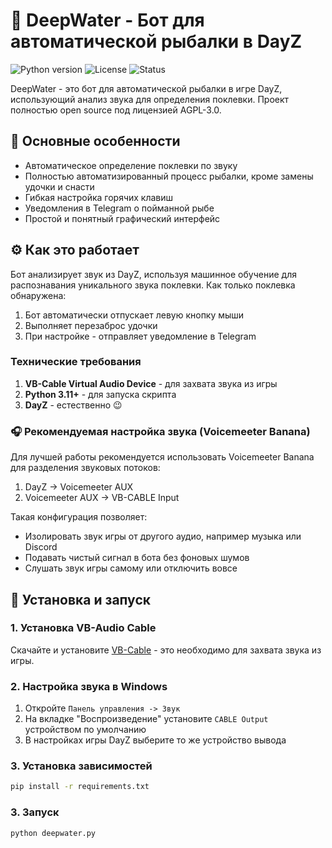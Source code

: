 
# 🎣 DeepWater - Бот для автоматической рыбалки в DayZ

<img src="https://img.shields.io/badge/python-3.11%2B-blue" alt="Python version">
<img src="https://img.shields.io/badge/license-AGPL--3.0-green" alt="License">
<img src="https://img.shields.io/badge/status-active-brightgreen" alt="Status">

DeepWater - это бот для автоматической рыбалки в игре DayZ, использующий анализ звука для определения поклевки. Проект полностью open source под лицензией AGPL-3.0.

## 📌 Основные особенности
- Автоматическое определение поклевки по звуку
- Полностью автоматизированный процесс рыбалки, кроме замены удочки и снасти
- Гибкая настройка горячих клавиш
- Уведомления в Telegram о пойманной рыбе
- Простой и понятный графический интерфейс

## ⚙️ Как это работает
Бот анализирует звук из DayZ, используя машинное обучение для распознавания уникального звука поклевки. Как только поклевка обнаружена:
1. Бот автоматически отпускает левую кнопку мыши
2. Выполняет перезаброс удочки
3. При настройке - отправляет уведомление в Telegram

### Технические требования
1. **VB-Cable Virtual Audio Device** - для захвата звука из игры
2. **Python 3.11+** - для запуска скрипта
3. **DayZ** - естественно 😉

### 🎧 Рекомендуемая настройка звука (Voicemeeter Banana)
Для лучшей работы рекомендуется использовать Voicemeeter Banana для разделения звуковых потоков:
1. DayZ -> Voicemeeter AUX
2. Voicemeeter AUX -> VB-CABLE Input

Такая конфигурация позволяет:
- Изолировать звук игры от другого аудио, например музыка или Discord
- Подавать чистый сигнал в бота без фоновых шумов
- Слушать звук игры самому или отключить вовсе

## 🚀 Установка и запуск

### 1. Установка VB-Audio Cable
Скачайте и установите [VB-Cable](https://vb-audio.com/Cable/) - это необходимо для захвата звука из игры.

### 2. Настройка звука в Windows
1. Откройте `Панель управления -> Звук`
2. На вкладке "Воспроизведение" установите `CABLE Output` устройством по умолчанию
3. В настройках игры DayZ выберите то же устройство вывода

### 3. Установка зависимостей
```bash
pip install -r requirements.txt 
```
### 3. Запуск
```bash
python deepwater.py 
```
